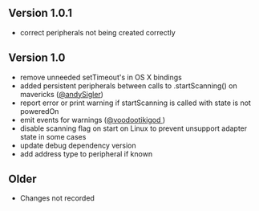 ## Version 1.0.1

 * correct peripherals not being created correctly

## Version 1.0

 * remove unneeded setTimeout's in OS X bindings
 * added persistent peripherals between calls to .startScanning() on mavericks ([@andySigler](https://github.com/andySigler))
 * report error or print warning if startScanning is called with state is not poweredOn
 * emit events for warnings ([@voodootikigod ](https://github.com/voodootikigod))
 * disable scanning flag on start on Linux to prevent unsupport adapter state in some cases
 * update debug dependency version
 * add address type to peripheral if known

## Older

 * Changes not recorded

